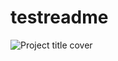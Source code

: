 # testreadme
![Project title cover](https://user-images.githubusercontent.com/92903447/159402970-844ff1c3-f1b9-4a57-a4a5-f1aa4456436e.png)
